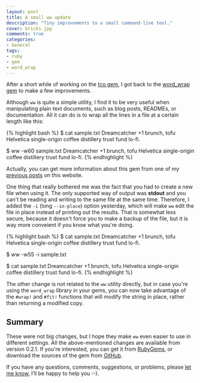 ```yaml
---
layout: post
title: A small ww update
description: "Tiny improvements to a small command-line tool."
cover: bricks.jpg
comments: true
categories:
- General
tags:
- ruby
- gem
- word_wrap
---
```


After a short while of working on the [tco
gem](https://github.com/pazdera/tco), I got back to the [word_wrap
gem](https://github.com/pazdera/word_wrap) to make a few improvements.

Although `ww` is quite a simple utility, I find it to be very useful when
manipulating plain text documents, such as blog posts, READMEs, or
documentation. All it can do is to wrap all the lines in a file at a certain
length like this:

{% highlight bash %}
$ cat sample.txt
Dreamcatcher +1 brunch, tofu Helvetica single-origin coffee
distillery trust fund lo-fi.

$ ww -w60 sample.txt
Dreamcatcher +1 brunch, tofu Helvetica single-origin
coffee
distillery trust fund lo-fi.
{% endhighlight %}

Actually, you can get more information about this gem from one of my [previous
posts](http://linuxwell.com/2014/01/25/word-wrap-in-ruby/) on this website.

One thing that really bothered me was the fact that you had to create a new
file when using it. The only supported way of output was **stdout** and you
can't be reading and writing to the same file at the same time. Therefore, I
added the `-i` (long `--in-place`) option yesterday, which will make `ww` edit
the file in place instead of printing out the results. That is somewhat less
secure, because it doesn't force you to make a backup of the file, but it
is way more conveient if you know what you're doing.

{% highlight bash %}
$ cat sample.txt
Dreamcatcher +1 brunch, tofu Helvetica single-origin coffee
distillery trust fund lo-fi.

$ ww -w55 -i sample.txt

$ cat sample.txt
Dreamcatcher +1 brunch, tofu Helvetica single-origin
coffee
distillery trust fund lo-fi.
{% endhighlight %}

The other change is not related to the `ww` utility directly, but in case
you're using the `word_wrap` library in your gems, you can now take advantage of
the `#wrap!` and `#fit!` functions that will modify the string in place, rather
than returning a modified copy.

## Summary
These were not big changes, but I hope they make `ww` even easier to use in
different settings. All the above-mentioned changes are available from version
0.2.1. If you're interested, you can get it from
[RubyGems](http://rubygems.org/gems/word_wrap), or download the sources of the
gem from [GitHub](https://github.com/pazdera/word_wrap).

If you have any questions, comments, suggestions, or problems, please [let me
know](https://twitter.com/radekpazdera), I’ll be happy to help you :-).

